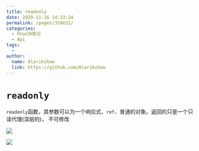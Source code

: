 ```yaml
---
title: readonly
date: 2020-11-16 14:33:24
permalink: /pages/310e31/
categories:
  - 《Vue3》笔记
  - Api
tags:
  - 
author: 
  name: Alarikshaw
  link: https://github.com/Alarikshaw
---
```


# `readonly`

`readonly`函数，其参数可以为一个响应式、`ref`、普通的对象。返回的只是一个只读代理(深层的)， 不可修改

![](https://picgoi-mg.oss-cn-beijing.aliyuncs.com/img/20201116110441.png)

![](https://picgoi-mg.oss-cn-beijing.aliyuncs.com/img/20201116110027.png)